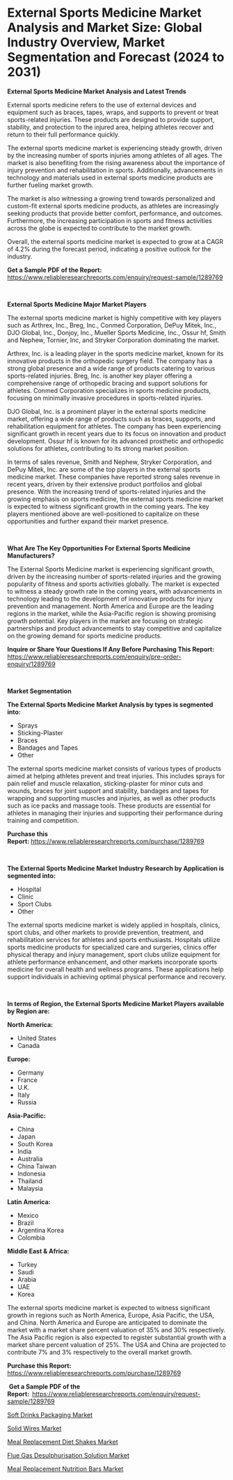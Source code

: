 <p><h1>External Sports Medicine Market Analysis and Market Size: Global Industry Overview, Market Segmentation and Forecast (2024 to 2031)</h1></p><p><strong>External Sports Medicine Market Analysis and Latest Trends</strong></p>
<p><p>External sports medicine refers to the use of external devices and equipment such as braces, tapes, wraps, and supports to prevent or treat sports-related injuries. These products are designed to provide support, stability, and protection to the injured area, helping athletes recover and return to their full performance quickly.</p><p>The external sports medicine market is experiencing steady growth, driven by the increasing number of sports injuries among athletes of all ages. The market is also benefiting from the rising awareness about the importance of injury prevention and rehabilitation in sports. Additionally, advancements in technology and materials used in external sports medicine products are further fueling market growth.</p><p>The market is also witnessing a growing trend towards personalized and custom-fit external sports medicine products, as athletes are increasingly seeking products that provide better comfort, performance, and outcomes. Furthermore, the increasing participation in sports and fitness activities across the globe is expected to contribute to the market growth.</p><p>Overall, the external sports medicine market is expected to grow at a CAGR of 4.2% during the forecast period, indicating a positive outlook for the industry.</p></p>
<p><strong>Get a Sample PDF of the Report:&nbsp;</strong> <a href="https://www.reliableresearchreports.com/enquiry/request-sample/1289769">https://www.reliableresearchreports.com/enquiry/request-sample/1289769</a></p>
<p>&nbsp;</p>
<p><strong>External Sports Medicine Major Market Players</strong></p>
<p><p>The external sports medicine market is highly competitive with key players such as Arthrex, Inc., Breg, Inc., Conmed Corporation, DePuy Mitek, Inc., DJO Global, Inc., Donjoy, Inc., Mueller Sports Medicine, Inc., Ossur hf, Smith and Nephew, Tornier, Inc, and Stryker Corporation dominating the market.</p><p>Arthrex, Inc. is a leading player in the sports medicine market, known for its innovative products in the orthopedic surgery field. The company has a strong global presence and a wide range of products catering to various sports-related injuries. Breg, Inc. is another key player offering a comprehensive range of orthopedic bracing and support solutions for athletes. Conmed Corporation specializes in sports medicine products, focusing on minimally invasive procedures in sports-related injuries.</p><p>DJO Global, Inc. is a prominent player in the external sports medicine market, offering a wide range of products such as braces, supports, and rehabilitation equipment for athletes. The company has been experiencing significant growth in recent years due to its focus on innovation and product development. Ossur hf is known for its advanced prosthetic and orthopedic solutions for athletes, contributing to its strong market position.</p><p>In terms of sales revenue, Smith and Nephew, Stryker Corporation, and DePuy Mitek, Inc. are some of the top players in the external sports medicine market. These companies have reported strong sales revenue in recent years, driven by their extensive product portfolios and global presence. With the increasing trend of sports-related injuries and the growing emphasis on sports medicine, the external sports medicine market is expected to witness significant growth in the coming years. The key players mentioned above are well-positioned to capitalize on these opportunities and further expand their market presence.</p></p>
<p>&nbsp;</p>
<p><strong>What Are The Key Opportunities For External Sports Medicine Manufacturers?</strong></p>
<p><p>The External Sports Medicine market is experiencing significant growth, driven by the increasing number of sports-related injuries and the growing popularity of fitness and sports activities globally. The market is expected to witness a steady growth rate in the coming years, with advancements in technology leading to the development of innovative products for injury prevention and management. North America and Europe are the leading regions in the market, while the Asia-Pacific region is showing promising growth potential. Key players in the market are focusing on strategic partnerships and product advancements to stay competitive and capitalize on the growing demand for sports medicine products.</p></p>
<p><strong>Inquire or Share Your Questions If Any Before Purchasing This Report:</strong> <a href="https://www.reliableresearchreports.com/enquiry/pre-order-enquiry/1289769">https://www.reliableresearchreports.com/enquiry/pre-order-enquiry/1289769</a></p>
<p>&nbsp;</p>
<p><strong>Market Segmentation</strong></p>
<p><strong>The External Sports Medicine Market Analysis by types is segmented into:</strong></p>
<p><ul><li>Sprays</li><li>Sticking-Plaster</li><li>Braces</li><li>Bandages and Tapes</li><li>Other</li></ul></p>
<p><p>The external sports medicine market consists of various types of products aimed at helping athletes prevent and treat injuries. This includes sprays for pain relief and muscle relaxation, sticking-plaster for minor cuts and wounds, braces for joint support and stability, bandages and tapes for wrapping and supporting muscles and injuries, as well as other products such as ice packs and massage tools. These products are essential for athletes in managing their injuries and supporting their performance during training and competition.</p></p>
<p><strong>Purchase this Report:&nbsp;</strong><a href="https://www.reliableresearchreports.com/purchase/1289769">https://www.reliableresearchreports.com/purchase/1289769</a></p>
<p>&nbsp;</p>
<p><strong>The External Sports Medicine Market Industry Research by Application is segmented into:</strong></p>
<p><ul><li>Hospital</li><li>Clinic</li><li>Sport Clubs</li><li>Other</li></ul></p>
<p><p>The external sports medicine market is widely applied in hospitals, clinics, sport clubs, and other markets to provide prevention, treatment, and rehabilitation services for athletes and sports enthusiasts. Hospitals utilize sports medicine products for specialized care and surgeries, clinics offer physical therapy and injury management, sport clubs utilize equipment for athlete performance enhancement, and other markets incorporate sports medicine for overall health and wellness programs. These applications help support individuals in achieving optimal physical performance and recovery.</p></p>
<p>&nbsp;</p>
<p><strong>In terms of Region, the External Sports Medicine Market Players available by Region are:</strong></p>
<p>
    <p> <strong> North America: </strong>
        <ul>
            <li>United States</li>
            <li>Canada</li>
        </ul>
        </p> 
    <p> <strong> Europe: </strong>
        <ul>
            <li>Germany</li>
            <li>France</li>
            <li>U.K.</li>
            <li>Italy</li>
            <li>Russia</li>
        </ul>
        </p> 
    <p> <strong> Asia-Pacific: </strong>
        <ul>
            <li>China</li>
            <li>Japan</li>
            <li>South Korea</li>
            <li>India</li>
            <li>Australia</li>
            <li>China Taiwan</li>
            <li>Indonesia</li>
            <li>Thailand</li>
            <li>Malaysia</li>
        </ul>
        </p> 
    <p> <strong> Latin America: </strong>
        <ul>
            <li>Mexico</li>
            <li>Brazil</li>
            <li>Argentina Korea</li>
            <li>Colombia</li>
        </ul>
        </p> 
    <p> <strong> Middle East & Africa: </strong>
        <ul>
            <li>Turkey</li>
            <li>Saudi</li>
            <li>Arabia</li>
            <li>UAE</li>
            <li>Korea</li>
        </ul>
    </p>
    </p>
<p><p>The external sports medicine market is expected to witness significant growth in regions such as North America, Europe, Asia Pacific, the USA, and China. North America and Europe are anticipated to dominate the market with a market share percent valuation of 35% and 30% respectively. The Asia Pacific region is also expected to register substantial growth with a market share percent valuation of 25%. The USA and China are projected to contribute 7% and 3% respectively to the overall market growth.</p></p>
<p><strong>Purchase this Report: </strong><a href="https://www.reliableresearchreports.com/purchase/1289769">https://www.reliableresearchreports.com/purchase/1289769</a></p>
<p>&nbsp;<strong>Get a Sample PDF of the Report:&nbsp;&nbsp;</strong><a href="https://www.reliableresearchreports.com/enquiry/request-sample/1289769">https://www.reliableresearchreports.com/enquiry/request-sample/1289769</a></p>
<p><strong></strong></p>
<p><p><a href="https://view.publitas.com/reportprime-1/soft-drinks-packaging-market-size-evaluating-its-market-trends-growth-and-projections-2024-2031/">Soft Drinks Packaging Market</a></p><p><a href="https://view.publitas.com/reportprime-1/solid-wires-market-challenges-opportunities-and-growth-drivers-and-major-market-players-forecasted-for-period-from-2024-2031/">Solid Wires Market</a></p><p><a href="https://forested-sushi-9b0.notion.site/Meal-Replacement-Diet-Shakes-Market-Research-Report-Reveals-The-Latest-Trends-And-Opportunities-of-t-53f6e9ea1ca140b8a4dbecc094c0c681">Meal Replacement Diet Shakes Market</a></p><p><a href="https://github.com/singletonthaxterkelliehr2df/Market-Research-Report-List-1/blob/main/flue-gas-desulphurisation-solution-market.md">Flue Gas Desulphurisation Solution Market</a></p><p><a href="https://lydian-appliance-61d.notion.site/Meal-Replacement-Nutrition-Bars-Market-Centers-on-Aspects-such-as-Market-Growth-Market-Share-Marke-f261e38ee9de470982af54dde9d038d2">Meal Replacement Nutrition Bars Market</a></p></p>